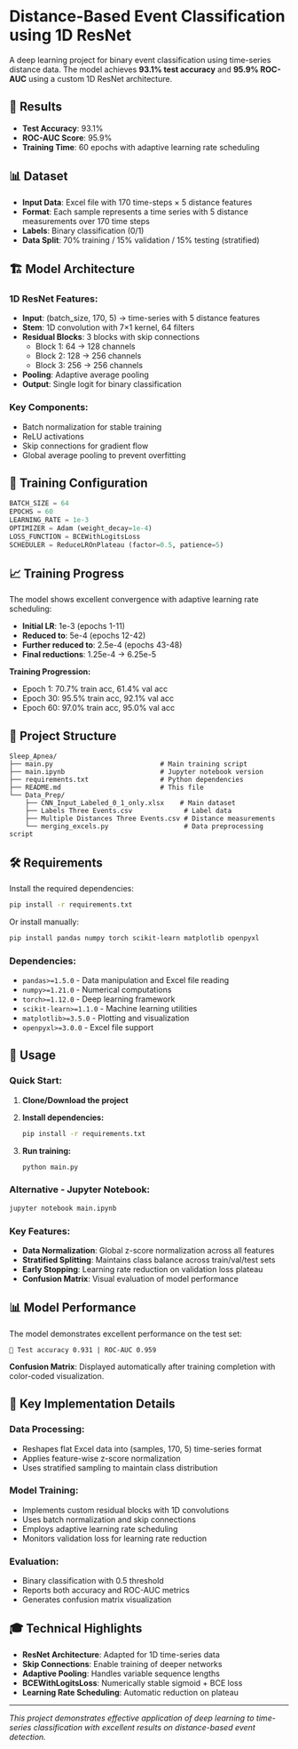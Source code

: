 # Distance-Based Event Classification using 1D ResNet

A deep learning project for binary event classification using time-series distance data. The model achieves **93.1% test accuracy** and **95.9% ROC-AUC** using a custom 1D ResNet architecture.

## 🎯 Results

- **Test Accuracy**: 93.1%
- **ROC-AUC Score**: 95.9%
- **Training Time**: 60 epochs with adaptive learning rate scheduling

## 📊 Dataset

- **Input Data**: Excel file with 170 time-steps × 5 distance features
- **Format**: Each sample represents a time series with 5 distance measurements over 170 time steps
- **Labels**: Binary classification (0/1)
- **Data Split**: 70% training / 15% validation / 15% testing (stratified)

## 🏗️ Model Architecture

### 1D ResNet Features:
- **Input**: (batch_size, 170, 5) → time-series with 5 distance features
- **Stem**: 1D convolution with 7×1 kernel, 64 filters
- **Residual Blocks**: 3 blocks with skip connections
  - Block 1: 64 → 128 channels
  - Block 2: 128 → 256 channels  
  - Block 3: 256 → 256 channels
- **Pooling**: Adaptive average pooling
- **Output**: Single logit for binary classification

### Key Components:
- Batch normalization for stable training
- ReLU activations
- Skip connections for gradient flow
- Global average pooling to prevent overfitting

## 🚀 Training Configuration

```python
BATCH_SIZE = 64
EPOCHS = 60
LEARNING_RATE = 1e-3
OPTIMIZER = Adam (weight_decay=1e-4)
LOSS_FUNCTION = BCEWithLogitsLoss
SCHEDULER = ReduceLROnPlateau (factor=0.5, patience=5)
```

## 📈 Training Progress

The model shows excellent convergence with adaptive learning rate scheduling:

- **Initial LR**: 1e-3 (epochs 1-11)
- **Reduced to**: 5e-4 (epochs 12-42) 
- **Further reduced to**: 2.5e-4 (epochs 43-48)
- **Final reductions**: 1.25e-4 → 6.25e-5

**Training Progression:**
- Epoch 1: 70.7% train acc, 61.4% val acc
- Epoch 30: 95.5% train acc, 92.1% val acc  
- Epoch 60: 97.0% train acc, 95.0% val acc

## 📁 Project Structure

```
Sleep_Apnea/
├── main.py                           # Main training script
├── main.ipynb                        # Jupyter notebook version
├── requirements.txt                  # Python dependencies
├── README.md                         # This file
└── Data_Prep/
    ├── CNN_Input_Labeled_0_1_only.xlsx    # Main dataset
    ├── Labels Three Events.csv             # Label data
    ├── Multiple Distances Three Events.csv # Distance measurements
    └── merging_excels.py                   # Data preprocessing script
```

## 🛠️ Requirements

Install the required dependencies:

```bash
pip install -r requirements.txt
```

Or install manually:
```bash
pip install pandas numpy torch scikit-learn matplotlib openpyxl
```

### Dependencies:
- `pandas>=1.5.0` - Data manipulation and Excel file reading
- `numpy>=1.21.0` - Numerical computations
- `torch>=1.12.0` - Deep learning framework
- `scikit-learn>=1.1.0` - Machine learning utilities
- `matplotlib>=3.5.0` - Plotting and visualization
- `openpyxl>=3.0.0` - Excel file support

## 🚀 Usage

### Quick Start:

1. **Clone/Download the project**
2. **Install dependencies:**
   ```bash
   pip install -r requirements.txt
   ```

3. **Run training:**
   ```bash
   python main.py
   ```

### Alternative - Jupyter Notebook:
```bash
jupyter notebook main.ipynb
```

### Key Features:
- **Data Normalization**: Global z-score normalization across all features
- **Stratified Splitting**: Maintains class balance across train/val/test sets
- **Early Stopping**: Learning rate reduction on validation loss plateau
- **Confusion Matrix**: Visual evaluation of model performance

## 📊 Model Performance

The model demonstrates excellent performance on the test set:

```
🎯 Test accuracy 0.931 | ROC-AUC 0.959
```

**Confusion Matrix**: Displayed automatically after training completion with color-coded visualization.

## 🔧 Key Implementation Details

### Data Processing:
- Reshapes flat Excel data into (samples, 170, 5) time-series format
- Applies feature-wise z-score normalization
- Uses stratified sampling to maintain class distribution

### Model Training:
- Implements custom residual blocks with 1D convolutions
- Uses batch normalization and skip connections
- Employs adaptive learning rate scheduling
- Monitors validation loss for learning rate reduction

### Evaluation:
- Binary classification with 0.5 threshold
- Reports both accuracy and ROC-AUC metrics
- Generates confusion matrix visualization

## 🎓 Technical Highlights

- **ResNet Architecture**: Adapted for 1D time-series data
- **Skip Connections**: Enable training of deeper networks
- **Adaptive Pooling**: Handles variable sequence lengths
- **BCEWithLogitsLoss**: Numerically stable sigmoid + BCE loss
- **Learning Rate Scheduling**: Automatic reduction on plateau

---

*This project demonstrates effective application of deep learning to time-series classification with excellent results on distance-based event detection.*
